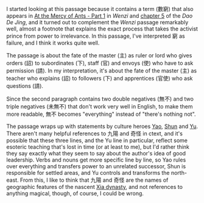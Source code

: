 I started looking at this passage
because it contains a term (數窮)
that also appears in
[At the Mercy of Ants - Part 1](https://daoistic.ca/blog/ants-part-1 "Read At the Mercy of Ants - Part 1") in _Wenzi_
and [chapter 5](https://daoistic.ca/studies/5 "Read chapter 5")
of the _Dao De Jing_,
and it turned out to complement
the _Wenzi_ passage remarkably well,
almost a footnote
that explains the exact process
that takes the activist prince
from power to irrelevance.
In this passage,
I've interpreted 窮 as failure,
and I think it works quite well.

The passage is about the fate of
the master (主) as ruler or lord
who gives orders (詔) to subordinates (下), staff (官) and envoys (使)
who have to ask permission (請).
In my interpretation,
it's about the fate of
the master (主) as teacher
who explains (詔) to followers (下) and apprentices (官使)
who ask questions (請).

Since the second paragraph
contains two double negatives (無不)
and two triple negatives (未無不)
that don't work very well in English,
to make them more readable,
無不 becomes "everything"
instead of "there's nothing not".

The passage wraps up with statements by culture heroes
[Yao](https://en.wikipedia.org/wiki/Emperor_Yao "Read about Yao"),
[Shun](https://en.wikipedia.org/wiki/Emperor_Shun "Read about Shun")
and [Yu](https://en.wikipedia.org/wiki/Yu_the_Great "Read about Yu").
There aren't many helpful references
to 九陽 and 奇怪 in ctext,
and it's possible that these three lines,
and the Yu line in particular,
reflect some esoteric teaching
that's lost in time (or at least to me),
but I'd rather think they say
exactly what they seem to say
about the author's idea of good leadership.
Verbs and nouns get more specific line by line,
so Yao rules over everything
and transfers power
to an unrelated successor,
Shun is responsible for settled areas,
and Yu controls and transforms the north-east.
From this, I like to think that 九陽 and 奇怪
are the names of geographic features of the nascent
[Xia dynasty](https://en.wikipedia.org/wiki/Xia_dynasty "Read about the Xia dynasty"),
and not references to anything magical,
though, of course, I could be wrong.
